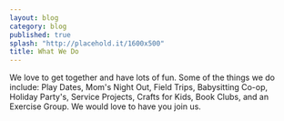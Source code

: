 ```yaml
---
layout: blog
category: blog
published: true
splash: "http://placehold.it/1600x500"
title: What We Do
---
```


We love to get together and have lots of fun. Some of the things we do include:
Play Dates, Mom's Night Out, Field Trips, Babysitting Co-op, Holiday Party's, Service Projects, Crafts for Kids, Book Clubs, and an Exercise Group. We would love to have you join us.
